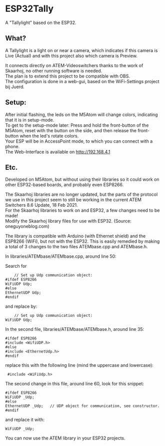 # ESP32Tally
A "Tallylight" based on the ESP32.

## What?
A Tallylight is a light on or near a camera, which indicates if this camera is Live (Actual) and with this project also which camera is Preview.

It connects directly on ATEM-Videoswitchers thanks to the work of Skaarhoj, no other running software is needed.  
The plan is to extend this project to be compatible with OBS.  
The configuration is done in a web-gui, based on the WiFi-Settings project bij Juerd.

## Setup:
After initial flashing, the leds on the M5Atom will change colors, indicating that it is in setup-mode.  
To get to the setup-mode later: Press and hold the front-button of the M5Atom, reset with the button on the side, and then release the front-button when the led's rotate colors.  
Your ESP will be in AccessPoint mode, to which you can connect with a phone.  
The Web-Interface is available on http://192.168.4.1

## Etc.
Developed on M5Atom, but without using their libraries so it could work on other ESP32-based boards, and probably even ESP8266.

The Skaarhoj libraries are no longer updated, but the parts of the protocol we use in this project seem to still be working in the current ATEM Switchers 8.6 Update, 18 Feb 2021.  
For the Skaarhoj libraries to work on and ESP32, a few changes need to be made!  
Modify the Skaarhoj library files for use with ESP32. (Source: oneguyoneblog.com)

The library is compatible with Arduino (with Ethernet shield) and the ESP8266 (WiFi), but not with the ESP32. This is easily remedied by making a total of 3 changes to the two files ATEMbase.cpp and ATEMbase.h.

In libraries/ATEMbase/ATEMbase.cpp, around line 50:

Search for
```
	// Set up Udp communication object:
#ifdef ESP8266
WiFiUDP Udp;
#else
EthernetUDP Udp;
#endif
```
and replace by:
```
	// Set up Udp communication object:
WiFiUDP Udp;
```
 

In the second file, libraries/ATEMbase/ATEMbase.h, around line 35:
```
#ifdef ESP8266
#include <WifiUDP.h>
#else
#include <EthernetUdp.h>
#endif
```
replace this with the following line (mind the uppercase and lowercase):
```
 #include <WiFiUdp.h>
```

The second change in this file, around line 60, look for this snippet:
```
#ifdef ESP8266
WiFiUDP _Udp;
#else
EthernetUDP _Udp;	// UDP object for communication, see constructor.
#endif
```
and replace it with:
```
WiFiUDP _Udp;
```
You can now use the ATEM library in your ESP32 projects.
